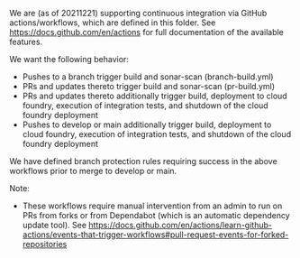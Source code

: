 We are (as of 20211221) supporting continuous integration via GitHub actions/workflows, 
which are defined in this folder. See https://docs.github.com/en/actions for full 
documentation of the available features.

We want the following behavior:
- Pushes to a branch trigger build and sonar-scan (branch-build.yml)
- PRs and updates thereto trigger build and sonar-scan (pr-build.yml)
- PRs and updates thereto additionally trigger build, deployment to cloud foundry, execution of 
integration tests, and shutdown of the cloud foundry deployment
- Pushes to develop or main additionally trigger build, deployment to cloud foundry, execution of 
integration tests, and shutdown of the cloud foundry deployment

We have defined branch protection rules requiring success in the above workflows prior to merge to 
develop or main.  

Note:
- These workflows require manual intervention from an admin to run on PRs from forks or from Dependabot
(which is an automatic dependency update tool). See 
https://docs.github.com/en/actions/learn-github-actions/events-that-trigger-workflows#pull-request-events-for-forked-repositories